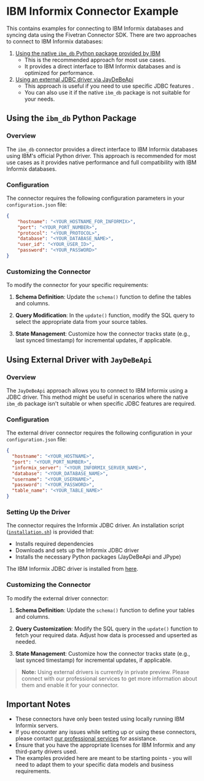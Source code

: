 # IBM Informix Connector Example

This contains examples for connecting to IBM Informix databases and syncing data using the Fivetran Connector SDK. There are two approaches to connect to IBM Informix databases:

1. [Using the native `ibm_db` Python package provided by IBM](#using-the-ibm_db-python-package)
   - This is the recommended approach for most use cases.
   - It provides a direct interface to IBM Informix databases and is optimized for performance.
2. [Using an external JDBC driver via JayDeBeApi](#using-external-driver-with-jaydebeapi)
   - This approach is useful if you need to use specific JDBC features .
   - You can also use it if the native `ibm_db` package is not suitable for your needs.

## Using the `ibm_db` Python Package

### Overview
The `ibm_db` connector provides a direct interface to IBM Informix databases using IBM's official Python driver. This approach is recommended for most use cases as it provides native performance and full compatibility with IBM Informix databases.

### Configuration
The connector requires the following configuration parameters in your `configuration.json` file:

```json
{
    "hostname": "<YOUR_HOSTNAME_FOR_INFORMIX>",
    "port": "<YOUR_PORT_NUMBER>",
    "protocol": "<YOUR_PROTOCOL>",
    "database": "<YOUR_DATABASE_NAME>",
    "user_id": "<YOUR_USER_ID>",
    "password": "<YOUR_PASSWORD>"
}
```

### Customizing the Connector
To modify the connector for your specific requirements:

1. **Schema Definition**: Update the `schema()` function to define the tables and columns.
   
2. **Query Modification**: In the `update()` function, modify the SQL query to select the appropriate data from your source tables.
   
3. **State Management**: Customize how the connector tracks state (e.g., last synced timestamp) for incremental updates, if applicable.

## Using External Driver with `JayDeBeApi`

### Overview
The `JayDeBeApi` approach allows you to connect to IBM Informix using a JDBC driver. This method might be useful in scenarios where the native `ibm_db` package isn't suitable or when specific JDBC features are required.

### Configuration
The external driver connector requires the following configuration in your `configuration.json` file:

```json
{
  "hostname": "<YOUR_HOSTNAME>",
  "port": "<YOUR_PORT_NUMBER>",
  "informix_server": "<YOUR_INFORMIX_SERVER_NAME>",
  "database": "<YOUR_DATABASE_NAME>",
  "username": "<YOUR_USERNAME>",
  "password": "<YOUR_PASSWORD>",
  "table_name": "<YOUR_TABLE_NAME>"
}
```

### Setting Up the Driver
The connector requires the Informix JDBC driver. An installation script ([`installation.sh`](https://github.com/fivetran/fivetran_connector_sdk/tree/main/examples/source_examples/ibm_informix/using_jaydebeapi/drivers/installation.sh)) is provided that:
- Installs required dependencies
- Downloads and sets up the Informix JDBC driver
- Installs the necessary Python packages (JayDeBeApi and JPype)

The IBM Informix JDBC driver is installed from [here](https://dbschema.com/jdbc-driver/informix.html?srsltid=AfmBOor07R-wVy7YwCUWZW170KfIj4ggd7VeR_4F7sr2yZHtbodR33NO).

### Customizing the Connector
To modify the external driver connector:

1. **Schema Definition**: Update the `schema()` function to define your tables and columns.
   
2. **Query Customization**: Modify the SQL query in the `update()` function to fetch your required data. Adjust how data is processed and upserted as needed.
   
3. **State Management**: Customize how the connector tracks state (e.g., last synced timestamp) for incremental updates, if applicable.

> **Note:** Using external drivers is currently in private preview. Please connect with our professional services to get more information about them and enable it for your connector.

## Important Notes

- These connectors have only been tested using locally running IBM Informix servers. 
- If you encounter any issues while setting up or using these connectors, please contact [our professional services](https://support.fivetran.com/hc/en-us/requests/new?isSdkIssue=true) for assistance.
- Ensure that you have the appropriate licenses for IBM Informix and any third-party drivers used.
- The examples provided here are meant to be starting points - you will need to adapt them to your specific data models and business requirements.